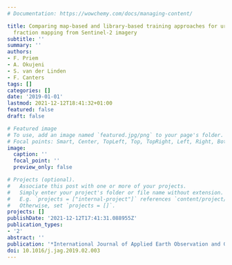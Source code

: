 ```yaml
---
# Documentation: https://wowchemy.com/docs/managing-content/

title: Comparing map-based and library-based training approaches for urban land-cover
  fraction mapping from Sentinel-2 imagery
subtitle: ''
summary: ''
authors:
- F. Priem
- A. Okujeni
- S. van der Linden
- F. Canters
tags: []
categories: []
date: '2019-01-01'
lastmod: 2021-12-12T18:41:32+01:00
featured: false
draft: false

# Featured image
# To use, add an image named `featured.jpg/png` to your page's folder.
# Focal points: Smart, Center, TopLeft, Top, TopRight, Left, Right, BottomLeft, Bottom, BottomRight.
image:
  caption: ''
  focal_point: ''
  preview_only: false

# Projects (optional).
#   Associate this post with one or more of your projects.
#   Simply enter your project's folder or file name without extension.
#   E.g. `projects = ["internal-project"]` references `content/project/deep-learning/index.md`.
#   Otherwise, set `projects = []`.
projects: []
publishDate: '2021-12-12T17:41:31.088955Z'
publication_types:
- '2'
abstract: ''
publication: '*International Journal of Applied Earth Observation and Geoinformation*'
doi: 10.1016/j.jag.2019.02.003
---
```

